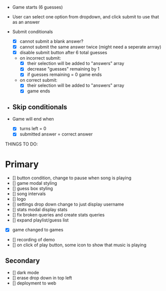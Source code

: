- Game starts (6 guesses)
- User can select one option from dropdown, and click submit to use that as an answer
- Submit conditionals
  - [x] cannot submit a blank answer? 
  - [x] cannot submit the same answer twice (might need a seperate arrray)
  - [x] disable submit button after 6 total guesses 
  - on incorrect submit:
    - [x] their selection will be added to "answers" array 
    - [x] decrease "guesses" remaining by 1
    - [x] if guesses remaining = 0 game ends

  - on correct submit:
    - [x] their selection will be added to "answers" array 
    - [x] game ends

- Skip conditionals
  - 

- Game will end when
  - [x] turns left = 0
  - [x] submitted answer = correct answer

THINGS TO DO:

# Primary
  - [] button condition, change to pause when song is playing
  - [] game modal styling 
  - [] guess box styling 
  - [] song intervals
  - [] logo
  - [] settings drop down change to just display username
  - [] stats modal display stats
  - [] fix broken queries and create stats queries
  - [] expand playlist/guess list
  - [x] game changed to games
  - [] recording of demo 
  - [] on click of play button, some icon to show that music is playing

  
## Secondary
  - [] dark mode
  - [] erase drop down in top left
  - [] deployment to web





